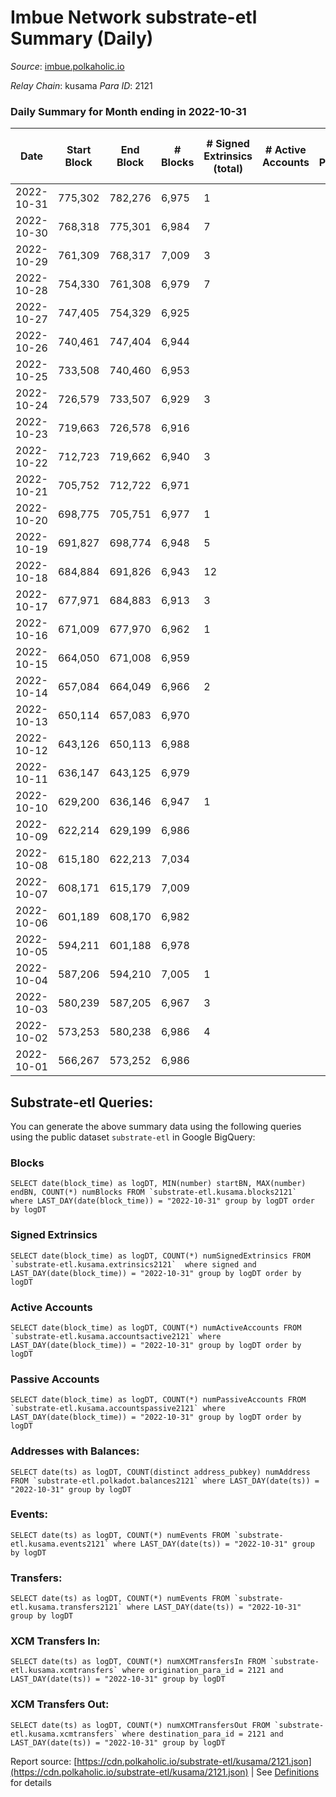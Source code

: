 # Imbue Network substrate-etl Summary (Daily)

_Source_: [imbue.polkaholic.io](https://imbue.polkaholic.io)

*Relay Chain*: kusama
*Para ID*: 2121



### Daily Summary for Month ending in 2022-10-31


| Date | Start Block | End Block | # Blocks | # Signed Extrinsics (total) | # Active Accounts | # Passive | # New | # Addresses with Balances | # Events | # Transfers | # XCM Transfers In | # XCM Transfers Out | Issues | 
| ---- | ----------- | --------- | -------- | --------------------------- | ----------------- | --------- | ----- | ------------------------- | -------- | ----------- | ------------------ | ------------------- | ------ |
| 2022-10-31 | 775,302 | 782,276 | 6,975 | 1 |  |  |  |  | 13,959 |   |   |   |  |
| 2022-10-30 | 768,318 | 775,301 | 6,984 | 7 |  |  |  |  | 14,038 | 3  | 3  |   |  |
| 2022-10-29 | 761,309 | 768,317 | 7,009 | 3 |  |  |  |  | 14,048 |   | 2  |   |  |
| 2022-10-28 | 754,330 | 761,308 | 6,979 | 7 |  |  |  |  | 14,003 |   | 1  |   |  |
| 2022-10-27 | 747,405 | 754,329 | 6,925 |  |  |  |  |  | 13,854 |   |   |   |  |
| 2022-10-26 | 740,461 | 747,404 | 6,944 |  |  |  |  |  | 13,892 |   |   |   |  |
| 2022-10-25 | 733,508 | 740,460 | 6,953 |  |  |  |  |  | 13,910 |   |   |   |  |
| 2022-10-24 | 726,579 | 733,507 | 6,929 | 3 |  |  |  |  | 13,891 |   | 2  |   |  |
| 2022-10-23 | 719,663 | 726,578 | 6,916 |  |  |  |  |  | 13,836 |   |   |   |  |
| 2022-10-22 | 712,723 | 719,662 | 6,940 | 3 |  |  |  |  | 13,906 |   | 1  |   |  |
| 2022-10-21 | 705,752 | 712,722 | 6,971 |  |  |  |  |  | 13,945 |   |   |   |  |
| 2022-10-20 | 698,775 | 705,751 | 6,977 | 1 |  |  |  |  | 13,984 | 1  | 3  |   |  |
| 2022-10-19 | 691,827 | 698,774 | 6,948 | 5 |  |  |  |  | 13,935 | 1  | 1  |   |  |
| 2022-10-18 | 684,884 | 691,826 | 6,943 | 12 |  |  |  |  | 13,980 |   | 5  |   |  |
| 2022-10-17 | 677,971 | 684,883 | 6,913 | 3 |  |  |  |  | 13,865 | 1  | 2  |   |  |
| 2022-10-16 | 671,009 | 677,970 | 6,962 | 1 |  |  |  |  | 13,934 |   |   |   |  |
| 2022-10-15 | 664,050 | 671,008 | 6,959 |  |  |  |  |  | 13,922 |   |   |   |  |
| 2022-10-14 | 657,084 | 664,049 | 6,966 | 2 |  |  |  |  | 13,947 |   |   |   |  |
| 2022-10-13 | 650,114 | 657,083 | 6,970 |  |  |  |  |  | 13,944 |   |   |   |  |
| 2022-10-12 | 643,126 | 650,113 | 6,988 |  |  |  |  | 308 | 13,984 |   |   |   |  |
| 2022-10-11 | 636,147 | 643,125 | 6,979 |  |  |  |  | 308 | 13,962 |   |   |   |  |
| 2022-10-10 | 629,200 | 636,146 | 6,947 | 1 |  |  |  | 308 | 13,906 | 1  |   |   |  |
| 2022-10-09 | 622,214 | 629,199 | 6,986 |  |  |  |  | 307 | 13,976 |   |   |   |  |
| 2022-10-08 | 615,180 | 622,213 | 7,034 |  |  |  |  | 307 | 14,072 |   |   |   |  |
| 2022-10-07 | 608,171 | 615,179 | 7,009 |  |  |  |  | 307 | 14,022 |   |   |   |  |
| 2022-10-06 | 601,189 | 608,170 | 6,982 |  |  |  |  | 307 | 13,968 |   |   |   |  |
| 2022-10-05 | 594,211 | 601,188 | 6,978 |  |  |  |  | 307 | 13,959 |   |   |   |  |
| 2022-10-04 | 587,206 | 594,210 | 7,005 | 1 |  |  |  | 307 | 14,022 | 1  |   |   |  |
| 2022-10-03 | 580,239 | 587,205 | 6,967 | 3 |  |  |  |  | 13,963 | 3  |   |   |  |
| 2022-10-02 | 573,253 | 580,238 | 6,986 | 4 |  |  |  |  | 14,008 | 4  |   |   |  |
| 2022-10-01 | 566,267 | 573,252 | 6,986 |  |  |  |  |  | 13,976 |   |   |   |  |

## Substrate-etl Queries:
You can generate the above summary data using the following queries using the public dataset `substrate-etl` in Google BigQuery:


### Blocks
```
SELECT date(block_time) as logDT, MIN(number) startBN, MAX(number) endBN, COUNT(*) numBlocks FROM `substrate-etl.kusama.blocks2121`  where LAST_DAY(date(block_time)) = "2022-10-31" group by logDT order by logDT
```


### Signed Extrinsics
```
SELECT date(block_time) as logDT, COUNT(*) numSignedExtrinsics FROM `substrate-etl.kusama.extrinsics2121`  where signed and LAST_DAY(date(block_time)) = "2022-10-31" group by logDT order by logDT
```


### Active Accounts
```
SELECT date(block_time) as logDT, COUNT(*) numActiveAccounts FROM `substrate-etl.kusama.accountsactive2121` where LAST_DAY(date(block_time)) = "2022-10-31" group by logDT order by logDT
```


### Passive Accounts
```
SELECT date(block_time) as logDT, COUNT(*) numPassiveAccounts FROM `substrate-etl.kusama.accountspassive2121` where LAST_DAY(date(block_time)) = "2022-10-31" group by logDT order by logDT
```


### Addresses with Balances:
```
SELECT date(ts) as logDT, COUNT(distinct address_pubkey) numAddress FROM `substrate-etl.polkadot.balances2121` where LAST_DAY(date(ts)) = "2022-10-31" group by logDT
```


### Events:
```
SELECT date(ts) as logDT, COUNT(*) numEvents FROM `substrate-etl.kusama.events2121` where LAST_DAY(date(ts)) = "2022-10-31" group by logDT
```


### Transfers:
```
SELECT date(ts) as logDT, COUNT(*) numEvents FROM `substrate-etl.kusama.transfers2121` where LAST_DAY(date(ts)) = "2022-10-31" group by logDT
```


### XCM Transfers In:
```
SELECT date(ts) as logDT, COUNT(*) numXCMTransfersIn FROM `substrate-etl.kusama.xcmtransfers` where origination_para_id = 2121 and LAST_DAY(date(ts)) = "2022-10-31" group by logDT
```


### XCM Transfers Out:
```
SELECT date(ts) as logDT, COUNT(*) numXCMTransfersOut FROM `substrate-etl.kusama.xcmtransfers` where destination_para_id = 2121 and LAST_DAY(date(ts)) = "2022-10-31" group by logDT
```



Report source: [https://cdn.polkaholic.io/substrate-etl/kusama/2121.json](https://cdn.polkaholic.io/substrate-etl/kusama/2121.json) | See [Definitions](/DEFINITIONS.md) for details
